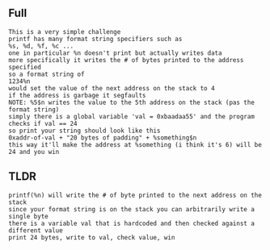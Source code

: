## Full  
    This is a very simple challenge  
    printf has many format string specifiers such as  
    %s, %d, %f, %c ...  
    one in particular %n doesn't print but actually writes data  
    more specifically it writes the # of bytes printed to the address specified  
    so a format string of  
	1234%n  
    would set the value of the next address on the stack to 4  
    if the address is garbage it segfaults  
	NOTE: %5$n writes the value to the 5th address on the stack (pas the format string)  
    simply there is a global variable 'val = 0xbaadaa55' and the program checks if val == 24  
    so print your string should look like this  
	0xaddr-of-val + "20 bytes of padding" + %something$n  
    this way it'll make the address at %something (i think it's 6) will be 24 and you win  
  
## TLDR  
    printf(%n) will write the # of byte printed to the next address on the stack  
    since your format string is on the stack you can arbitrarily write a single byte  
    there is a variable val that is hardcoded and then checked against a different value  
    print 24 bytes, write to val, check value, win  
